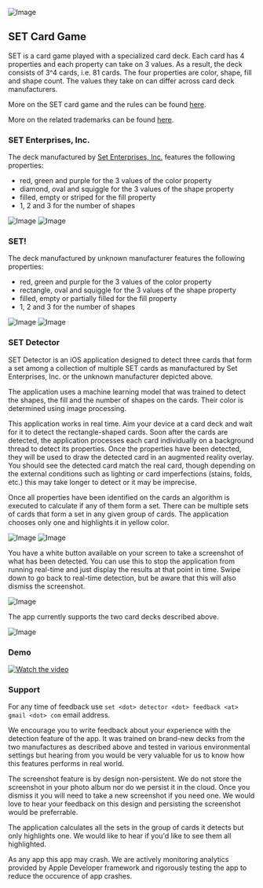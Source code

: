 ![Image](./app-icon.png)

## SET Card Game

SET is a card game played with a specialized card deck. Each card has 4 properties and each property can take on 3 values. As a result, the deck consists of 3^4 cards, i.e. 81 cards. The four properties are color, shape, fill and shape count. The values they take on can differ across card deck manufacturers.

More on the SET card game and the rules can be found [here](https://en.wikipedia.org/wiki/Set_(card_game)).

More on the related trademarks can be found [here](https://trademarks.justia.com/870/43/set-87043548.html).

### SET Enterprises, Inc.

The deck manufactured by [Set Enterprises, Inc.](https://en.wikipedia.org/wiki/Set_Enterprises) features the following properties:
- red, green and purple for the 3 values of the color property
- diamond, oval and squiggle for the 3 values of the shape property
- filled, empty or striped for the fill property
- 1, 2 and 3 for the number of shapes

![Image](./SET-Enterprises-deck.png)
![Image](./SET-Enterprises-cards.png)

### SET!

The deck manufactured by unknown manufacturer features the following properties:
- red, green and purple for the 3 values of the color property
- rectangle, oval and squiggle for the 3 values of the shape property
- filled, empty or partially filled for the fill property
- 1, 2 and 3 for the number of shapes


![Image](./second-deck.png)
![Image](./deck2-cards.jpeg)

### SET Detector

SET Detector is an iOS application designed to detect three cards that form a set among a collection of multiple SET cards as manufactured by Set Enterprises, Inc. or the unknown manufacturer depicted above.

The application uses a machine learning model that was trained to detect the shapes, the fill and the number of shapes on the cards. Their color is determined using image processing.

This application works in real time. Aim your device at a card deck and wait for it to detect the rectangle-shaped cards. Soon after the cards are detected, the application processes each card individually on a background thread to detect its properties. Once the properties have been detected, they will be used to draw the detected card in an augmented reality overlay. You should see the detected card match the real card, though depending on the external conditions such as lighting or card imperfections (stains, folds, etc.) this may take longer to detect or it may be imprecise.

Once all properties have been identified on the cards an algorithm is executed to calculate if any of them form a set. There can be multiple sets of cards that form a set in any given group of cards. The application chooses only one and highlights it in yellow color.


![Image](./Detection-real-time-deck2.png)
![Image](./App-detected-cards.png)

You have a white button available on your screen to take a screenshot of what has been detected. You can use this to stop the application from running real-time and just display the results at that point in time. Swipe down to go back to real-time detection, but be aware that this will also dismiss the screenshot.


![Image](./App-detected-cards-deck1.png)

The app currently supports the two card decks described above.


![Image](./supported-decks-detection.png)

### Demo



[![Watch the video](./supported-decks-detection.png)](./SetDetectorDemoFixedResized.mp4)


### Support

For any time of feedback use `set <dot> detector <dot> feedback <at> gmail <dot> com` email address.

We encourage you to write feedback about your experience with the detection feature of the app. It was trained on brand-new decks from the two manufactures as described above and tested in various environmental settings but hearing from you would be very valuable for us to know how this features performs in real world.

The screenshot feature is by design non-persistent. We do not store the screenshot in your photo album nor do we persist it in the cloud. Once you dismiss it you will need to take a new screenshot if you need one. We would love to hear your feedback on this design and persisting the screenshot would be preferrable.

The application calculates all the sets in the group of cards it detects but only highlights one. We would like to hear if you'd like to see them all highlighted.

As any app this app may crash. We are actively monitoring analytics provided by Apple Developer framework and rigorously testing the app to reduce the occurence of app crashes.

